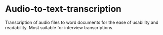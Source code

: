# Audio-to-text-transcription
Transcription of audio files to word documents for the ease of usability and readability. Most suitable for interview transcriptions.
